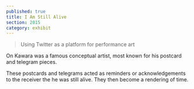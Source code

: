```yaml
---
published: true
title: I Am Still Alive
section: 2015
category: exhibit
---
```


> Using Twitter as a platform for performance art

On Kawara was a famous conceptual artist, most known for his postcard and telegram pieces.

These postcards and telegrams acted as reminders or acknowledgements to the receiver the he was still alive. They then become a rendering of time.

